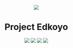 <p align="center"><img src="https://i.imgur.com/VJDeG4D.jpg"></p>
<h1 align="center">Project Edkoyo</h1>

<p align="center">
	<a href="https://discord.gg/RSC9b4n" alt="Join us on Discord !">
		<img src="https://img.shields.io/discord/83509127040471040.svg" /></a>
	<a href="https://github.com/LastRoze/DNA-Webdev/stargazers" alt="Total Download">
		<img src="https://img.shields.io/github/stars/LastRoze/DNA-Webdev.svg" /></a>
	<a href="https://github.com/LastRoze/DNA-Webdev/tree/master" alt="This Project is Maintained">
		<img src="https://img.shields.io/maintenance/yes/2018.svg" /></a>
	<a href="https://github.com/LastRoze/DNA-Webdev/graphs/contributors" alt="Contributor List">
		<img src="https://img.shields.io/github/LastRoze/DNA-Webdev.svg" /></a>
</p>
